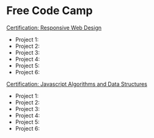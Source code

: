 # Free Code Camp

<p> <a href="https://www.freecodecamp.org/certification/lezzles11/responsive-web-design"> Certification: Responsive Web Design </a> </p>
<ul> 
<li> Project 1: </li>
<li> Project 2: </li>
<li> Project 3: </li>
<li> Project 4: </li>
<li> Project 5: </li>
<li> Project 6: </li>
</ul>

<p> <a href="https://www.freecodecamp.org/certification/lezzles11/javascript-algorithms-and-data-structures"> Certification: Javascript Algorithms and Data Structures </a> </p> 
<ul>
<li> Project 1: </li>
<li> Project 2: </li>
<li> Project 3: </li>
<li> Project 4: </li>
<li> Project 5: </li>
<li> Project 6: </li>
</ul>
